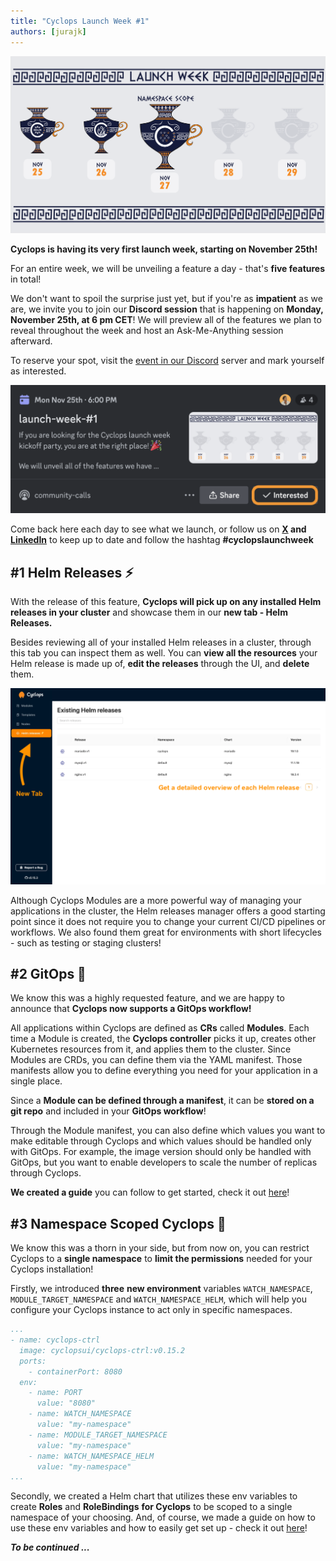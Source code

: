 ```yaml
---
title: "Cyclops Launch Week #1"
authors: [jurajk]
---
```


![launch-week-teaser](../../static/img/2024-11-22-launch-week-1/launch-week-3.png)

**Cyclops is having its very first launch week, starting on November 25th!**

For an entire week, we will be unveiling a feature a day - that's **five features** in total!

We don't want to spoil the surprise just yet, but if you're as **impatient** as we are, we invite you to join our **Discord session** that is happening on **Monday, November 25th, at 6 pm CET**! We will preview all of the features we plan to reveal throughout the week and host an Ask-Me-Anything session afterward.

To reserve your spot, visit the [event in our Discord](https://discord.gg/MvecUE9y?event=1308173306821742612) server and mark yourself as interested.

![discord-event](../../static/img/2024-11-22-launch-week-1/discord-event.png)

Come back here each day to see what we launch, or follow us on **[X](https://x.com/CyclopsUI) and [LinkedIn](https://www.linkedin.com/company/96014689/)** to keep up to date and follow the hashtag **#cyclopslaunchweek**

## #1 Helm Releases ⚡

With the release of this feature, **Cyclops will pick up on any installed Helm releases in your cluster** and showcase them in our **new tab - Helm Releases.**

Besides reviewing all of your installed Helm releases in a cluster, through this tab you can inspect them as well. You can **view all the resources** your Helm release is made up of, **edit the releases** through the UI, and **delete** them.

![helm-releases](../../static/img/2024-11-22-launch-week-1/1-helm-releases.png)

Although Cyclops Modules are a more powerful way of managing your applications in the cluster, the Helm releases manager offers a good starting point since it does not require you to change your current CI/CD pipelines or workflows. We also found them great for environments with short lifecycles - such as testing or staging clusters!

## #2 GitOps 🦑

We know this was a highly requested feature, and we are happy to announce that **Cyclops now supports a GitOps workflow!**

All applications within Cyclops are defined as **CRs** called **Modules**. Each time a Module is created, the **Cyclops controller** picks it up, creates other Kubernetes resources from it, and applies them to the cluster. Since Modules are CRDs, you can define them via the YAML manifest. Those manifests allow you to define everything you need for your application in a single place.

Since a **Module can be defined through a manifest**, it can be **stored on a** **git repo** and included in your **GitOps workflow**!

Through the Module manifest, you can also define which values you want to make editable through Cyclops and which values should be handled only with GitOps. For example, the image version should only be handled with GitOps, but you want to enable developers to scale the number of replicas through Cyclops.

**We created a guide** you can follow to get started, check it out [here](https://github.com/cyclops-ui/gitops-starter)!

## #3 Namespace Scoped Cyclops 🔬

We know this was a thorn in your side, but from now on, you can restrict Cyclops to a **single namespace** to **limit the permissions** needed for your Cyclops installation! 

Firstly, we introduced **three** **new environment** variables `WATCH_NAMESPACE`, `MODULE_TARGET_NAMESPACE` and `WATCH_NAMESPACE_HELM`, which will help you configure your Cyclops instance to act only in specific namespaces.

```yaml
...
- name: cyclops-ctrl
  image: cyclopsui/cyclops-ctrl:v0.15.2
  ports:
    - containerPort: 8080
  env:
    - name: PORT
      value: "8080"
    - name: WATCH_NAMESPACE
      value: "my-namespace"
    - name: MODULE_TARGET_NAMESPACE
      value: "my-namespace"
    - name: WATCH_NAMESPACE_HELM
      value: "my-namespace"
...
```

Secondly, we created a Helm chart that utilizes these env variables to create **Roles** and **RoleBindings** **for Cyclops** to be scoped to a single namespace of your choosing. And, of course, we made a guide on how to use these env variables and how to easily get set up - check it out [here](https://cyclops-ui.com/docs/installation/namespace-scope)!

_**To be continued ...**_
